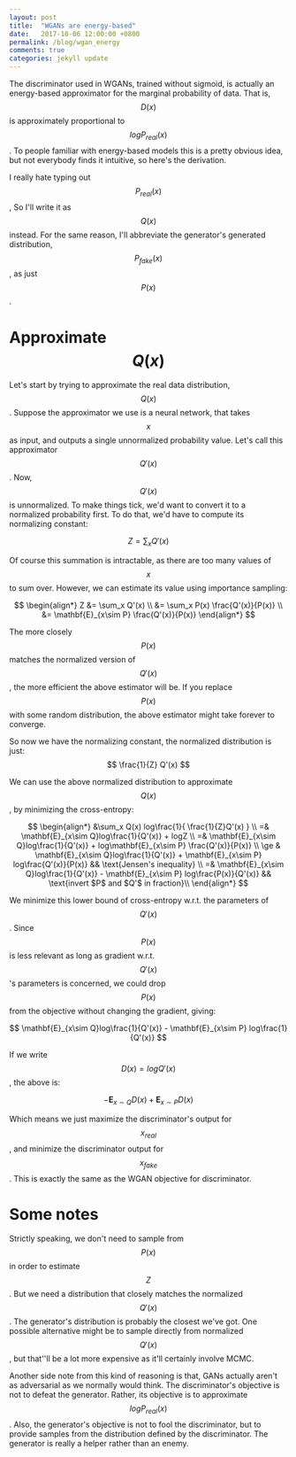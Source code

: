```yaml
---
layout: post
title:  "WGANs are energy-based"
date:   2017-10-06 12:00:00 +0800
permalink: /blog/wgan_energy
comments: true
categories: jekyll update
---
```




The discriminator used in WGANs, trained without sigmoid, is actually an energy-based approximator for the marginal
probability of data. That is, $$D(x)$$ is approximately proportional to $$logP_{real}(x)$$. To people familiar with
energy-based models this is a pretty obvious idea, but not everybody finds it intuitive, so here's the derivation.

I really hate typing out $$P_{real}(x)$$, So I'll write it as $$Q(x)$$ instead. For the same reason, I'll abbreviate the
generator's generated distribution, $$P_{fake}(x)$$, as just $$P(x)$$.

# Approximate $$Q(x)$$
Let's start by trying to approximate the real data distribution, $$Q(x)$$. Suppose the approximator we use is a neural
network, that takes $$x$$ as input, and outputs a single unnormalized probability value. Let's call this approximator
$$Q'(x)$$. Now, $$Q'(x)$$ is unnormalized. To make things tick, we'd want to convert it to a normalized probability first.
To do that, we'd have to compute its normalizing constant:

$$
Z = \sum_x Q'(x)
$$

Of course this summation is intractable, as there are too many values of $$x$$ to sum over. However, we can estimate its
value using importance sampling:

$$
\begin{align*}
Z &= \sum_x Q'(x) \\
   &= \sum_x P(x) \frac{Q'(x)}{P(x)} \\
   &= \mathbf{E}_{x\sim P} \frac{Q'(x)}{P(x)}
\end{align*}
$$

The more closely $$P(x)$$ matches the normalized version of $$Q'(x)$$, the more efficient the above estimator will be. If
you replace $$P(x)$$ with some random distribution, the above estimator might take forever to converge. 

So now we have the normalizing constant, the normalized distribution is just:
$$
\frac{1}{Z} Q'(x)
$$

We can use the above normalized distribution to approximate $$Q(x)$$, by minimizing the cross-entropy:

$$
\begin{align*}
  &\sum_x Q(x) log\frac{1}{ \frac{1}{Z}Q'(x) } \\
=& \mathbf{E}_{x\sim Q}log\frac{1}{Q'(x)} + logZ \\
=& \mathbf{E}_{x\sim Q}log\frac{1}{Q'(x)} + log\mathbf{E}_{x\sim P}    \frac{Q'(x)}{P(x)} \\
\ge & \mathbf{E}_{x\sim Q}log\frac{1}{Q'(x)} + \mathbf{E}_{x\sim P} log\frac{Q'(x)}{P(x)} 
        && \text{Jensen's inequality} \\
=& \mathbf{E}_{x\sim Q}log\frac{1}{Q'(x)} -    \mathbf{E}_{x\sim P} log\frac{P(x)}{Q'(x)} 
        && \text{invert $P$ and $Q'$ in fraction}\\
\end{align*}
$$

We minimize this lower bound of cross-entropy w.r.t. the parameters of $$Q'(x)$$. Since $$P(x)$$ is less relevant as long
as gradient w.r.t.  $$Q'(x)$$'s parameters is concerned, we could drop $$P(x)$$ from the objective without changing the
gradient, giving:

$$
\mathbf{E}_{x\sim Q}log\frac{1}{Q'(x)} - \mathbf{E}_{x\sim P} log\frac{1}{Q'(x)} 
$$

If we write $$D(x) = logQ'(x)$$, the above is:

$$
-\mathbf{E}_{x\sim Q}D(x) + \mathbf{E}_{x\sim P} D(x)
$$

Which means we just maximize the discriminator's output for $$x_{real}$$, and minimize the discriminator output for
$$x_{fake}$$. This is exactly the same as the WGAN objective for discriminator.

# Some notes

Strictly speaking, we don't need to sample from $$P(x)$$ in order to estimate $$Z$$. But we need a distribution that closely
matches the normalized $$Q'(x)$$. The generator's distribution is probably the closest we've got. One possible alternative
might be to sample directly from normalized $$Q'(x)$$, but that''ll be a lot more expensive as it'll certainly involve
MCMC.

Another side note from this kind of reasoning is that, GANs actually aren't as adversarial as we normally would think.
The discriminator's objective is not to defeat the generator. Rather, its objective is to approximate
$$logP_{real}(x)$$. Also, the generator's objective is not to fool the discriminator, but to provide samples from the
distribution defined by the discriminator. The generator is really a helper rather than an enemy.
